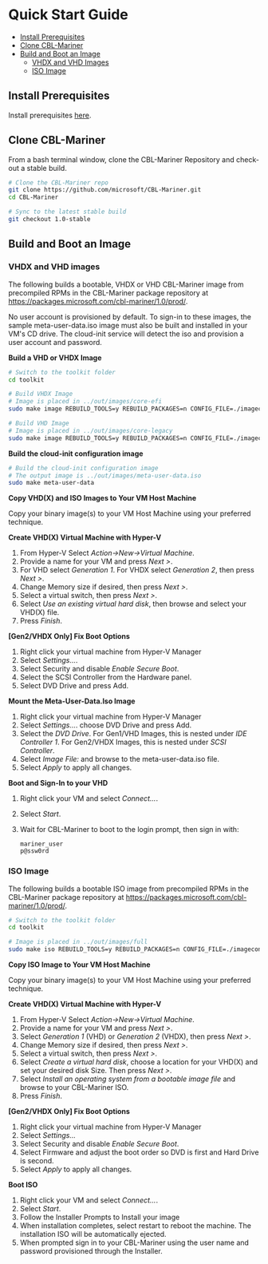 # Quick Start Guide
  - [Install Prerequisites](#install-prerequisites)
  - [Clone CBL-Mariner](#clone-cbl-mariner)
  - [Build and Boot an Image](#build-and-boot-an-image)
    - [VHDX and VHD Images](#vhdx-and-vhd-images)
    - [ISO Image](#iso-image)
  
## **Install Prerequisites**
Install prerequisites [here](../building/prerequisites.md).

 
## **Clone CBL-Mariner**
From a bash terminal window, clone the CBL-Mariner Repository and check-out a stable build.

```bash
# Clone the CBL-Mariner repo
git clone https://github.com/microsoft/CBL-Mariner.git
cd CBL-Mariner

# Sync to the latest stable build 
git checkout 1.0-stable

```

## **Build and Boot an Image**

### **VHDX and VHD images**

The following builds a bootable, VHDX or VHD CBL-Mariner image from precompiled RPMs in the CBL-Mariner package repository at https://packages.microsoft.com/cbl-mariner/1.0/prod/.

No user account is provisioned by default.  To sign-in to these images, the sample meta-user-data.iso image must also be built and installed in your VM's CD drive.  The cloud-init service will detect the iso and provision a user account and password.  

**Build a VHD or VHDX Image**
```bash
# Switch to the toolkit folder 
cd toolkit

# Build VHDX Image
# Image is placed in ../out/images/core-efi
sudo make image REBUILD_TOOLS=y REBUILD_PACKAGES=n CONFIG_FILE=./imageconfigs/core-efi.json

# Build VHD Image
# Image is placed in ../out/images/core-legacy
sudo make image REBUILD_TOOLS=y REBUILD_PACKAGES=n CONFIG_FILE=./imageconfigs/core-legacy.json
```

**Build the cloud-init configuration image**
```Bash
# Build the cloud-init configuration image 
# The output image is ../out/images/meta-user-data.iso
sudo make meta-user-data
```

**Copy VHD(X) and ISO Images to Your VM Host Machine**

Copy your binary image(s) to your VM Host Machine using your preferred technique.

**Create VHD(X) Virtual Machine with Hyper-V**

1. From Hyper-V Select _Action->New->Virtual Machine_.
1. Provide a name for your VM and press _Next >_.
1. For VHD select _Generation 1_. For VHDX select _Generation 2_, then press _Next >_.
1. Change Memory size if desired, then press _Next >_.
1. Select a virtual switch, then press _Next >_.
1. Select _Use an existing virtual hard disk_, then browse and select your VHD(X) file.
1. Press _Finish_.

**[Gen2/VHDX Only] Fix Boot Options**
1. Right click your virtual machine from Hyper-V Manager
1. Select _Settings..._.
1. Select Security and disable _Enable Secure Boot_.
1. Select the SCSI Controller from the Hardware panel.
1. Select DVD Drive and press Add.

**Mount the Meta-User-Data.Iso Image**

1. Right click your virtual machine from Hyper-V Manager
1. Select _Settings..._.
choose DVD Drive and press Add.
1. Select the _DVD Drive_. For Gen1/VHD Images, this is nested under _IDE Controller 1_. For Gen2/VHDX Images, this is nested under _SCSI Controller_.
1. Select _Image File:_ and browse to the meta-user-data.iso file.
1. Select _Apply_ to apply all changes.

**Boot and Sign-In to your VHD**

1. Right click your VM and select _Connect..._.
1. Select _Start_.
1. Wait for CBL-Mariner to boot to the login prompt, then sign in with:

       mariner_user
       p@ssw0rd


### ISO Image

The following builds a bootable ISO image from precompiled RPMs in the CBL-Mariner package repository at https://packages.microsoft.com/cbl-mariner/1.0/prod/.

```bash
# Switch to the toolkit folder 
cd toolkit

# Image is placed in ../out/images/full
sudo make iso REBUILD_TOOLS=y REBUILD_PACKAGES=n CONFIG_FILE=./imageconfigs/full.json
```
**Copy ISO Image to Your VM Host Machine**

Copy your binary image(s) to your VM Host Machine using your preferred technique.

**Create VHD(X) Virtual Machine with Hyper-V**

1. From Hyper-V Select _Action->New->Virtual Machine_.
1. Provide a name for your VM and press _Next >_.
1. Select _Generation 1_ (VHD) or _Generation 2_ (VHDX), then press _Next >_.
1. Change Memory size if desired, then press _Next >_.
1. Select a virtual switch, then press _Next >_.
1. Select _Create a virtual hard disk_, choose a location for your VHD(X) and set your desired disk Size.  Then press _Next >_.
1. Select _Install an operating system from a bootable image file_ and browse to your CBL-Mariner ISO. 
1. Press _Finish_.

**[Gen2/VHDX Only] Fix Boot Options**

1. Right click your virtual machine from Hyper-V Manager
1. Select _Settings..._
1. Select Security and disable _Enable Secure Boot_.
1. Select Firmware and adjust the boot order so DVD is first and Hard Drive is second.
1. Select _Apply_ to apply all changes.

**Boot ISO**
1. Right click your VM and select _Connect..._.
1. Select _Start_.
1. Follow the Installer Prompts to Install your image
1. When installation completes, select restart to reboot the machine. The installation ISO will be automatically ejected.
1. When prompted sign in to your CBL-Mariner using the user name and password provisioned through the Installer.

